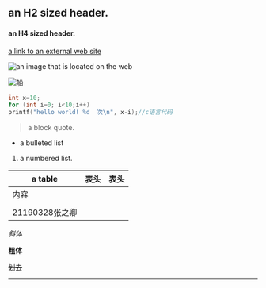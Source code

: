 ## an H2 sized header. ##

#### an H4 sized header. ####

[a link to an external web site](https://image.so.com/view?q=pig&src=srp&correct=pig&ancestor=list&cmsid=63f4e7cba0687e7644c8d845fcfcf814&cmras=0&cn=0&gn=0&kn=13&crn=0&bxn=20&fsn=93&cuben=0&pornn=0&manun=29&adstar=0&clw=284#id=0bea9f266e62655addcd917963990f15&currsn=0&ps=80&pc=80)

![an image that is located on the web](https://i2-prod.mirror.co.uk/incoming/article7679528.ece/ALTERNATES/s615b/PEPPA-PIG-cartoon.jpg)

![船](48053793_p0.jpg)


``` c
int x=10;
for (int i=0; i<10;i++)
printf("hello world! %d  次\n", x-i);//c语言代码
```

> a block quote.

+ a bulleted list

1. a numbered list.

| a table        | 表头 | 表头 |
| -------------- | ---- | ---- |
| 内容           |      |      |
|                |      |      |
| 21190328张之卿 |      |      |


*斜体*

**粗体**

~~划去~~

---



